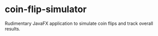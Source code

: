 # coin-flip-simulator
Rudimentary JavaFX application to simulate coin flips and track overall results.
